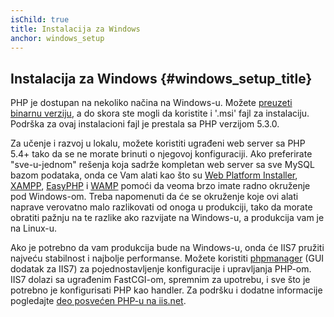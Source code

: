 ```yaml
---
isChild: true
title: Instalacija za Windows
anchor: windows_setup
---
```


## Instalacija za Windows {#windows_setup_title}

PHP je dostupan na nekoliko načina na Windows-u. Možete [preuzeti binarnu verziju][php-downloads],
a do skora ste mogli da koristite i '.msi' fajl za instalaciju. Podrška za ovaj instalacioni fajl je
prestala sa PHP verzijom 5.3.0.

Za učenje i razvoj u lokalu, možete koristiti ugrađeni web server sa PHP 5.4+ tako da se ne morate
brinuti o njegovoj konfiguraciji. Ako preferirate "sve-u-jednom" rešenja koja sadrže kompletan web server
sa sve MySQL bazom podataka, onda ce Vam alati kao što su [Web Platform Installer][wpi],
[XAMPP][xampp], [EasyPHP][easyphp] i [WAMP][wamp] pomoći da veoma brzo imate radno okruženje pod Windows-om.
Treba napomenuti da će se okruženje koje ovi alati naprave verovatno malo razlikovati od onoga u produkciji,
tako da morate obratiti pažnju na te razlike ako razvijate na Windows-u, a produkcija vam je na Linux-u.

Ako je potrebno da vam produkcija bude na Windows-u, onda će IIS7 pružiti najveću stabilnost i najbolje performanse.
Možete koristiti [phpmanager][phpmanager] (GUI dodatak za IIS7) za pojednostavljenje konfiguracije i upravljanja PHP-om.
IIS7 dolazi sa ugrađenim FastCGI-om, spremnim za upotrebu, i sve što je potrebno je konfigurisati PHP kao handler.
Za podršku i dodatne informacije pogledajte [deo posvećen PHP-u na iis.net][php-iis].


[php-downloads]: http://windows.php.net
[wpi]: http://www.microsoft.com/web/downloads/platform.aspx
[xampp]: http://www.apachefriends.org/en/xampp.html
[easyphp]: http://www.easyphp.org/
[wamp]: http://www.wampserver.com/en/
[phpmanager]: http://phpmanager.codeplex.com/
[php-iis]: http://php.iis.net/
